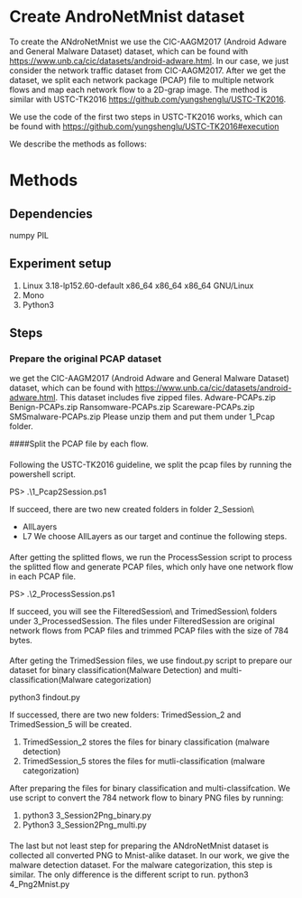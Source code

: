 # Create AndroNetMnist dataset

To create the ANdroNetMnist we use the CIC-AAGM2017 (Android Adware and General Malware Dataset) dataset, which can be found with https://www.unb.ca/cic/datasets/android-adware.html. In our case, we just consider the network traffic dataset from CIC-AAGM2017. After we get the dataset, we split each network package (PCAP) file to multiple network flows and map each network flow to a 2D-grap image. The method is similar with USTC-TK2016 https://github.com/yungshenglu/USTC-TK2016.

We use the code of the first two steps in USTC-TK2016 works, which can be found with 
https://github.com/yungshenglu/USTC-TK2016#execution

We describe the methods as follows:

# Methods
## Dependencies
numpy
PIL

## Experiment setup
1. Linux 3.18-lp152.60-default x86_64 x86_64 x86_64 GNU/Linux
2. Mono
3. Python3


## Steps
### Prepare the original PCAP dataset
we get the CIC-AAGM2017 (Android Adware and General Malware Dataset) dataset, which can be found with https://www.unb.ca/cic/datasets/android-adware.html. This dataset includes five zipped files.
Adware-PCAPs.zip  Benign-PCAPs.zip  Ransomware-PCAPs.zip  Scareware-PCAPs.zip  SMSmalware-PCAPs.zip
Please unzip them and put them under 1_Pcap folder.

####Split the PCAP file by each flow.
####
Following the USTC-TK2016 guideline, we split the pcap files by running the powershell script. 

PS> .\1_Pcap2Session.ps1

If succeed, there are two new created folders in folder 2_Session\
- AllLayers
- L7
We choose AllLayers as our target and continue the following steps.

####
After getting the splitted flows, we run the ProcessSession script to process the splitted flow and generate PCAP files, which only have one network flow in each PCAP file.

PS> .\2_ProcessSession.ps1

If succeed, you will see the FilteredSession\ and TrimedSession\ folders under 3_ProcessedSession\. The files under FilteredSession are original network flows from PCAP files and trimmed PCAP files with the size of 784 bytes.

####
After geting the TrimedSession files, we use findout.py script to prepare our dataset for binary classification(Malware Detection) and multi-classification(Malware categorization)

python3 findout.py

If successed, there are two new folders: TrimedSession_2 and TrimedSession_5 will be created.
1. TrimedSession_2 stores the files for binary classification (malware detection)
2. TrimedSession_5 stores the files for mutli-classification (malware categorization)

After preparing the files for binary classification and multi-classifcation. We use script to convert the 784 network flow to binary PNG files by running:
1. python3 3_Session2Png_binary.py
2. Python3 3_Session2Png_multi.py

####
The last but not least step for preparing the ANdroNetMnist dataset is collected all converted PNG to Mnist-alike dataset.
In our work, we give the malware detection dataset. For the malware categorization, this step is similar. The only difference is the different script to run.
python3 4_Png2Mnist.py

